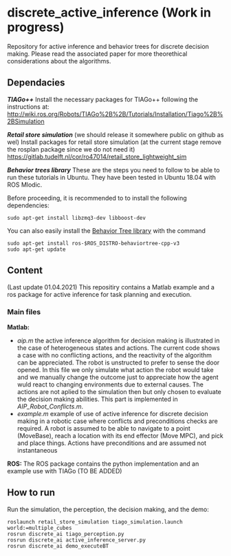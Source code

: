 # discrete_active_inference (Work in progress)

Repository for active inference and behavior trees for discrete decision making. Please read the associated paper for more theorethical considerations about the algorithms.

## Dependacies
***TIAGo++***
Install the necessary packages for TIAGo++ following the instructions at:
http://wiki.ros.org/Robots/TIAGo%2B%2B/Tutorials/Installation/Tiago%2B%2BSimulation

***Retail store simulation*** (we should release it somewhere public on github as wel)
Install packages for retail store simulation (at the current stage remove the rosplan package since we do not need it)
https://gitlab.tudelft.nl/cor/ro47014/retail_store_lightweight_sim

***Behavior trees library***
These are the steps you need to follow to be able to run these tutorials in Ubuntu. They have been tested in Ubuntu 18.04 with ROS Mlodic. 

Before proceeding, it is recommended to to install the following dependencies:

    sudo apt-get install libzmq3-dev libboost-dev

You can also easily install the [Behavior Tree library](https://github.com/BehaviorTree/BehaviorTree.CPP) with the command

    sudo apt-get install ros-$ROS_DISTRO-behaviortree-cpp-v3
    sudo apt-get update   

## Content
(Last update 01.04.2021)
This repositiry contains a Matlab example and a ros package for active inference for task planning and execution. 

### Main files 
**Matlab:**
- *aip.m* the active inference algorithm for decision making is illustrated in the case of heterogeneous states and actions. The current code shows a case with no conflicting actions, and the reactivity of the algorithm can be appreciated. The robot is unstructed to prefer to sense the door opened. In this file we only simulate what action the robot would take and we manually change the outcome just to appreciate how the agent wuld react to changing environments due to external causes. The actions are not aplied to the simulation then but only chosen to evaluate the decision making abilities. This part is implemented in *AIP_Robot_Conflicts.m*.
- *example.m* example of use of active inference for discrete decision making in a robotic case where conflicts and preconditions checks are required. A robot is assumed to be able to navigate to a point (MoveBase), reach a location with its end effector (Move MPC), and pick and place things. Actions have preconditions and are assumed not instantaneous

**ROS:**
The ROS package contains the python implementation and an example use with TIAGo (TO BE ADDED)

## How to run

Run the simulation, the perception, the decision making, and the demo:

    roslaunch retail_store_simulation tiago_simulation.launch world:=multiple_cubes
    rosrun discrete_ai tiago_perception.py
    rosrun discrete_ai active_inference_server.py
    rosrun discrete_ai demo_executeBT
